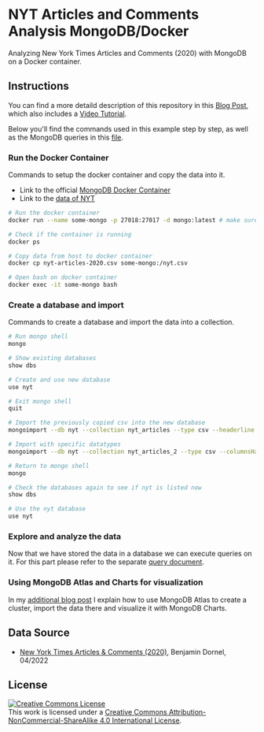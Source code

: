 # NYT Articles and Comments Analysis MongoDB/Docker

Analyzing New York Times Articles and Comments (2020) with MongoDB on a Docker container.

## Instructions

You can find a more detaild description of this repository in this [Blog Post](https://gosein.de/mongo/mongodb/big-data/kaggle/mongodb-atlas/mongodb-charts/analysis/docker/2022/04/17/nyt-articles-analysis-mongodb.html), which also includes a [Video Tutorial]().

Below you'll find the commands used in this example step by step, as well as the MongoDB queries in this [file](nyt-mongosh-queries).

### Run the Docker Container

Commands to setup the docker container and copy the data into it.

* Link to the official [MongoDB Docker Container](https://hub.docker.com/_/mongo)
* Link to the [data of NYT](https://www.kaggle.com/datasets/benjaminawd/new-york-times-articles-comments-2020)

```bash
# Run the docker container
docker run --name some-mongo -p 27018:27017 -d mongo:latest # make sure to expose the port so we can access it later with MangoDB Compass

# Check if the container is running
docker ps

# Copy data from host to docker container
docker cp nyt-articles-2020.csv some-mongo:/nyt.csv

# Open bash on docker container
docker exec -it some-mongo bash
```

### Create a database and import

Commands to create a database and import the data into a collection.

```bash
# Run mongo shell
mongo

# Show existing databases
show dbs

# Create and use new database
use nyt

# Exit mongo shell
quit

# Import the previously copied csv into the new database
mongoimport --db nyt --collection nyt_articles --type csv --headerline --ignoreBlanks --file nyt.csv

# Import with specific datatypes
mongoimport --db nyt --collection nyt_articles_2 --type csv --columnsHaveTypes --fields 'newsdesk.string(),section.string(),subsection.string(),material.string(),headline.string(),abstract.string(),keywords.string(),word_count.int32(),pub_date.date(),n_comments.int32(),uniqueID.string()' --file nyt.csv

# Return to mongo shell
mongo

# Check the databases again to see if nyt is listed now
show dbs

# Use the nyt database
use nyt
```

### Explore and analyze the data

Now that we have stored the data in a database we can execute queries on it. For this part please refer to the separate [query document](nyt-mongosh-queries).

### Using MongoDB Atlas and Charts for visualization

In my [additional blog post](https://gosein.de/mongo/mongodb/big-data/kaggle/mongodb-atlas/mongodb-charts/analysis/docker/2022/04/17/nyt-articles-analysis-mongodb.html) I explain how to use MongoDB Atlas to create a cluster, import the data there and visualize it with MongoDB Charts.

## Data Source

* [New York Times Articles & Comments (2020)](https://www.kaggle.com/datasets/benjaminawd/new-york-times-articles-comments-2020), Benjamin Dornel, 04/2022

## License

<a rel="license" href="http://creativecommons.org/licenses/by-nc-sa/4.0/"><img alt="Creative Commons License" style="border-width:0" src="https://i.creativecommons.org/l/by-nc-sa/4.0/88x31.png" /></a><br />This work is licensed under a <a rel="license" href="http://creativecommons.org/licenses/by-nc-sa/4.0/">Creative Commons Attribution-NonCommercial-ShareAlike 4.0 International License</a>.